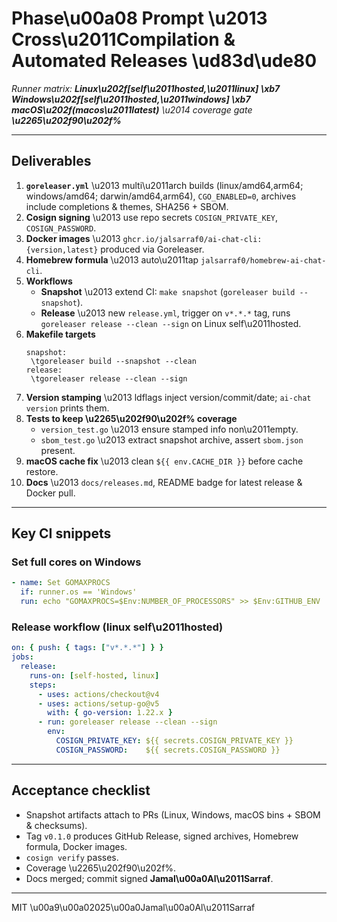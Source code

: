 <!--
AI\u2011Chat\u2011CLI \u2022 Codex Prompt
Phase\u00a08 \u2013 Cross\u2011Compilation & Release Automation
Save this file as docs/codex/phase\u20118\u2011release.md
Author: Jamal\u00a0Al\u2011Sarraf <jalsarraf0@gmail.com>
-->

# Phase\u00a08 Prompt \u2013 Cross\u2011Compilation & Automated Releases \ud83d\ude80
*Runner matrix: **Linux\u202f[self\u2011hosted,\u2011linux] \xb7 Windows\u202f[self\u2011hosted,\u2011windows] \xb7 macOS\u202f(macos\u2011latest)** \u2014 coverage gate **\u2265\u202f90\u202f%***

---

## Deliverables

1. **`goreleaser.yml`** \u2013 multi\u2011arch builds (linux/amd64,arm64; windows/amd64; darwin/amd64,arm64), `CGO_ENABLED=0`, archives include completions & themes, SHA256 + SBOM.
2. **Cosign signing** \u2013 use repo secrets `COSIGN_PRIVATE_KEY`, `COSIGN_PASSWORD`.
3. **Docker images** \u2013 `ghcr.io/jalsarraf0/ai-chat-cli:{version,latest}` produced via Goreleaser.
4. **Homebrew formula** \u2013 auto\u2011tap `jalsarraf0/homebrew-ai-chat-cli`.
5. **Workflows**
   * **Snapshot** \u2013 extend CI: `make snapshot` (`goreleaser build --snapshot`).
   * **Release** \u2013 new `release.yml`, trigger on `v*.*.*` tag, runs `goreleaser release --clean --sign` on Linux self\u2011hosted.
6. **Makefile targets**
   ```make
   snapshot:
    \tgoreleaser build --snapshot --clean
   release:
    \tgoreleaser release --clean --sign
   ```
7. **Version stamping** \u2013 ldflags inject version/commit/date; `ai-chat version` prints them.
8. **Tests to keep \u2265\u202f90\u202f% coverage**
   * `version_test.go` \u2013 ensure stamped info non\u2011empty.
   * `sbom_test.go` \u2013 extract snapshot archive, assert `sbom.json` present.
9. **macOS cache fix** \u2013 clean `${{ env.CACHE_DIR }}` before cache restore.
10. **Docs** \u2013 `docs/releases.md`, README badge for latest release & Docker pull.

---

## Key CI snippets

### Set full cores on Windows

```yaml
- name: Set GOMAXPROCS
  if: runner.os == 'Windows'
  run: echo "GOMAXPROCS=$Env:NUMBER_OF_PROCESSORS" >> $Env:GITHUB_ENV
```

### Release workflow (linux self\u2011hosted)

```yaml
on: { push: { tags: ["v*.*.*"] } }
jobs:
  release:
    runs-on: [self-hosted, linux]
    steps:
      - uses: actions/checkout@v4
      - uses: actions/setup-go@v5
        with: { go-version: 1.22.x }
      - run: goreleaser release --clean --sign
        env:
          COSIGN_PRIVATE_KEY: ${{ secrets.COSIGN_PRIVATE_KEY }}
          COSIGN_PASSWORD:    ${{ secrets.COSIGN_PASSWORD }}
```

---

## Acceptance checklist

- Snapshot artifacts attach to PRs (Linux, Windows, macOS bins + SBOM & checksums).
- Tag `v0.1.0` produces GitHub Release, signed archives, Homebrew formula, Docker images.
- `cosign verify` passes.
- Coverage \u2265\u202f90\u202f%.
- Docs merged; commit signed **Jamal\u00a0Al\u2011Sarraf**.

---

MIT \u00a9\u00a02025\u00a0Jamal\u00a0Al\u2011Sarraf
